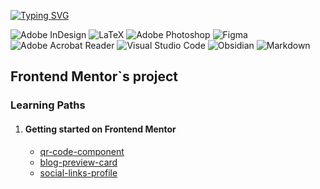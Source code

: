 
<a href="https://git.io/typing-svg"><img src="https://readme-typing-svg.herokuapp.com?font=Maven+Pro&weight=600&pause=1000&color=1149C5D4&width=435&lines=A+Typesetter+/+Learning+Frontend" alt="Typing SVG" /></a>

![Adobe InDesign](https://img.shields.io/badge/Adobe%20InDesign-49021F?style=for-the-badge&logo=adobeindesign&logoColor=white)
![LaTeX](https://img.shields.io/badge/latex-%23008080.svg?style=for-the-badge&logo=latex&logoColor=white)
![Adobe Photoshop](https://img.shields.io/badge/adobe%20photoshop-%2331A8FF.svg?style=for-the-badge&logo=adobe%20photoshop&logoColor=white)
![Figma](https://img.shields.io/badge/figma-%23F24E1E.svg?style=for-the-badge&logo=figma&logoColor=white)
![Adobe Acrobat Reader](https://img.shields.io/badge/Adobe%20Acrobat%20Reader-EC1C24.svg?style=for-the-badge&logo=Adobe%20Acrobat%20Reader&logoColor=white)
![Visual Studio Code](https://img.shields.io/badge/Visual%20Studio%20Code-0078d7.svg?style=for-the-badge&logo=visual-studio-code&logoColor=white)
![Obsidian](https://img.shields.io/badge/Obsidian-%23483699.svg?style=for-the-badge&logo=obsidian&logoColor=white)
![Markdown](https://img.shields.io/badge/markdown-%23000000.svg?style=for-the-badge&logo=markdown&logoColor=white)



<h2>Frontend Mentor`s project</h2>

<h3>Learning Paths</h3>
<ol>
   <li>
     <h4>Getting started on Frontend Mentor</h4>
      <ul>
        <li>
          <a href="https://qr-code-component-main-eight.vercel.app/">qr-code-component</a> 
        </li>
        <li>
          <a href="https://frontend-mentor-three-pink.vercel.app/">blog-preview-card</a> 
        </li> 
        <li>
          <a href="https://frontend-mentor-pttw.vercel.app/">social-links-profile</a> 
        </li>
      </ul>
   </li> 
</ol>
